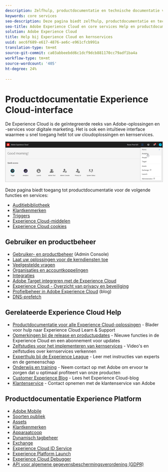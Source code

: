 ```yaml
---
description: Zelfhulp, productdocumentatie en technische documentatie voor de Adobe Experience Cloud. De Experience Cloud is de geïntegreerde reeks van Adobe-oplossingen en -services voor digitale marketing.
keywords: core services
seo-description: Deze pagina biedt zelfhulp, productdocumentatie en technische documentatie voor de Experience Cloud.
seo-title: Adobe Experience Cloud en core services Help en productdocumentatie.
solution: Adobe Experience Cloud
title: Help bij Experience Cloud en kernservices
uuid: aec6f689-e617-4876-ae6c-e961cfcb991a
translation-type: tm+mt
source-git-commit: ca03abbeebdd6c1dcf9dcb881170cc79adf1ba4a
workflow-type: tm+mt
source-wordcount: '405'
ht-degree: 24%

---
```



# Productdocumentatie Experience Cloud-interface

De Experience Cloud is de geïntegreerde reeks van Adobe-oplossingen en -services voor digitale marketing. Het is ook een intuïtieve interface waarmee u snel toegang hebt tot uw cloudoplossingen en kernservices.

![Experience Cloud](assets/cloud-pulldown.png)

Deze pagina biedt toegang tot productdocumentatie voor de volgende functies en services:

* [Auditiebibliotheek](audience-library/audience-library.md)
* [Klantkenmerken](attributes/attributes.md)
* [Triggers](activation/triggers.md)
* [Experience Cloud-middelen](experience-cloud-assets/experience-cloud-assets.md)
* [Experience Cloud cookies](cookies/cookies-privacy.md)

## Gebruiker en productbeheer

* [Gebruiker- en productbeheer](admin-getting-started/admin-getting-started.md) (Admin Console)
* [Laat uw oplossingen voor de kerndiensten toe](core-services/core-services.md)
* [Veelgestelde vragen](admin-getting-started/admin-getting-started.md)
* [Organisaties en accountkoppelingen](admin-getting-started/organizations.md)
* [Integraties](marketing-cloud-integrations.md)
* [Adobe Target integreren met de Experience Cloud](https://docs.adobe.com/content/help/nl-NL/target/using/integrate/a4t/a4t.html)
* [Experience Cloud - Overzicht van privacy en beveiliging](assets/Adobe-Marketing-Cloud-Privacy-and-Security-Overview.pdf)
* [Profielbeheer in Adobe Experience Cloud](https://theblog.adobe.com/profile-management-adobe-marketing-cloud-comes-together/) (blog)
* [DNS-prefetch](admin-getting-started/admin-getting-started.md#concept_6BC8C6856E3644F8956D7AD0A96383B7)

## Gerelateerde Experience Cloud Help

* [Productdocumentatie voor alle Experience Cloud-oplossingen](https://docs.adobe.com/content/help/en/experience-cloud/user-guides/home.html) - Blader voor hulp naar Experience Cloud Learn &amp; Support
* [Opmerkingen bij de release en productupdates](https://docs.adobe.com/content/help/nl-NL/release-notes/experience-cloud/current.html) - Nieuwe functies in de Experience Cloud en een abonnement voor updates
* [Zelfstudies voor het implementeren van kernservices](https://docs.adobe.com/content/help/en/core-services-learn/tutorials/overview.html) - Video&#39;s en zelfstudies over kernservices verkennen
* [Experthulp bij de Experience League](https://landing.adobe.com/experience-league/) - Leer met instructies van experts en de gemeenschap
* [Onderwijs en training](https://helpx.adobe.com/nl/learning.html?promoid=KAUDK) - Neem contact op met Adobe om ervoor te zorgen dat u optimaal profiteert van onze producten
* [Customer Experience Blog](https://theblog.adobe.com/customer-experience/) - Lees het Experience Cloud-blog
* [Klantenservice](https://helpx.adobe.com/nl/contact/enterprise-support.ec.html) - Contact opnemen met de klantenservice van Adobe

## Productdocumentatie Experience Platform

* [Adobe Mobile](https://docs.adobe.com/content/help/en/mobile-services/using/home.html)
* [Soorten publiek](https://docs.adobe.com/content/help/nl-NL/core-services/interface/audiences/audience-library.html)
* [Assets](experience-cloud-assets/experience-cloud-assets.md)
* [Klantkenmerken](https://docs.adobe.com/content/help/nl-NL/core-services/interface/customer-attributes/attributes.html)
* [Apparaatcoop](https://docs.adobe.com/content/help/nl-NL/device-co-op/using/home.html)
* [Dynamisch tagbeheer](https://docs.adobe.com/content/help/nl-NL/dtm/using/dtm-home.html)
* [Exchange](https://experiencecloud.adobeexchange.com/)
* [Experience Cloud ID Service](https://docs.adobe.com/content/help/nl-NL/id-service/using/home.html)
* [Experience Platform Launch](https://docs.adobelaunch.com/)
* [Experience Cloud Debugger](https://docs.adobe.com/content/help/en/debugger/using/experience-cloud-debugger.html)
* [API voor algemene gegevensbeschermingsverordening (GDPR)](https://www.adobe.io/apis/experiencecloud/gdpr.html)


